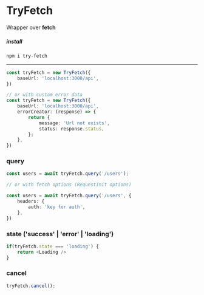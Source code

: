 
# TryFetch

Wrapper over **fetch**

##### install
```bash
npm i try-fetch
```
---
```typescript
const tryFetch = new TryFetch({
	baseUrl: 'localhost:3000/api',
})

// or with custom error data
const tryFetch = new TryFetch({
	baseUrl: 'localhost:3000/api',
	errorCreator: (response) => {
		return {
			message: 'Url not exists',
			status: response.status,
		};
	},
})

```

### query
```typescript
const users = await tryFetch.query('/users');

// or with fetch options (RequestInit options)

const users = await tryFetch.query('/users', {
	headers: {
		auth: 'key for auth',
	},
})
```

### state ('success' | 'error' | 'loading')
```typescript
if(tryFetch.state === 'loading') {
	return <Loading />
}

```

### cancel
```typescript
tryFetch.cancel();
```
